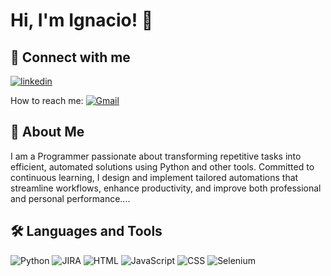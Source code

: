 
# Hi, I'm Ignacio! 👋


## 🔗 Connect with me
[![linkedin](https://img.shields.io/badge/linkedin-0A66C2?style=for-the-badge&logo=linkedin&logoColor=white)](https://www.linkedin.com/in/ignacio-benito-pi%C3%B1ero/)

How to reach me:
[![Gmail](https://img.shields.io/badge/Gmail-D14836?style=for-the-badge&logo=gmail&logoColor=white)](mailto:ignabeni1@gmail.com)



## 🚀 About Me
I am a Programmer passionate about transforming repetitive tasks into efficient, automated solutions using Python and other tools. Committed to continuous learning, I design and implement tailored automations that streamline workflows, enhance productivity, and improve both professional and personal performance....


## 🛠 Languages and Tools

![Python](https://img.shields.io/badge/Python-3776AB?style=for-the-badge&logo=python&logoColor=white)
![JIRA](https://img.shields.io/badge/JIRA-0052CC?style=for-the-badge&logo=jira&logoColor=white)
![HTML](https://img.shields.io/badge/HTML5-E34F26?style=for-the-badge&logo=html5&logoColor=white)
![JavaScript](https://img.shields.io/badge/JavaScript-F7DF1E?style=for-the-badge&logo=javascript&logoColor=black)
![CSS](https://img.shields.io/badge/CSS3-1572B6?style=for-the-badge&logo=css3&logoColor=white)
![Selenium](https://img.shields.io/badge/Selenium-43B02A?style=for-the-badge&logo=selenium&logoColor=white)

